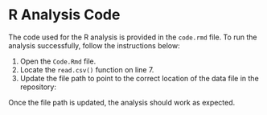 # R Analysis Code

The code used for the R analysis is provided in the `code.rmd` file. To run the analysis successfully, follow the instructions below:

1. Open the `Code.Rmd` file.
2. Locate the `read.csv()` function on line 7.
3. Update the file path to point to the correct location of the data file in the repository:


Once the file path is updated, the analysis should work as expected.
